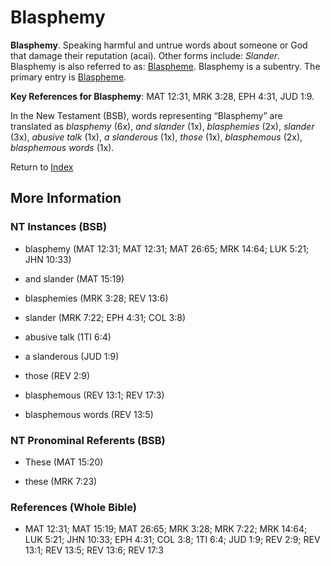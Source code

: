 # Blasphemy
**Blasphemy**. 
Speaking harmful and untrue words about someone or God that damage their reputation (acai). 
Other forms include: 
*Slander*. 
Blasphemy is also referred to as: 
[Blaspheme](Blaspheme.md). 
Blasphemy is a subentry. The primary entry is 
[Blaspheme](Blaspheme.md). 


**Key References for Blasphemy**: 
MAT 12:31, MRK 3:28, EPH 4:31, JUD 1:9. 




In the New Testament (BSB), words representing “Blasphemy” are translated as 
*blasphemy* (6x), *and slander* (1x), *blasphemies* (2x), *slander* (3x), *abusive talk* (1x), *a slanderous* (1x), *those* (1x), *blasphemous* (2x), *blasphemous words* (1x). 


Return to [Index](00-Index.md)

## More Information

### NT Instances (BSB)

* blasphemy (MAT 12:31; MAT 12:31; MAT 26:65; MRK 14:64; LUK 5:21; JHN 10:33)

* and slander (MAT 15:19)

* blasphemies (MRK 3:28; REV 13:6)

* slander (MRK 7:22; EPH 4:31; COL 3:8)

* abusive talk (1TI 6:4)

* a slanderous (JUD 1:9)

* those (REV 2:9)

* blasphemous (REV 13:1; REV 17:3)

* blasphemous words (REV 13:5)



### NT Pronominal Referents (BSB)

* These (MAT 15:20)

* these (MRK 7:23)



### References (Whole Bible)

* MAT 12:31; MAT 15:19; MAT 26:65; MRK 3:28; MRK 7:22; MRK 14:64; LUK 5:21; JHN 10:33; EPH 4:31; COL 3:8; 1TI 6:4; JUD 1:9; REV 2:9; REV 13:1; REV 13:5; REV 13:6; REV 17:3



